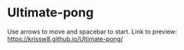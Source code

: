 # Ultimate-pong
Use arrows to move and spacebar to start.
Link to preview:
https://krissw8.github.io/Ultimate-pong/
